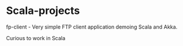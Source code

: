 Scala-projects
==============

fp-client - Very simple FTP client application demoing Scala and Akka.

Curious to work in Scala
